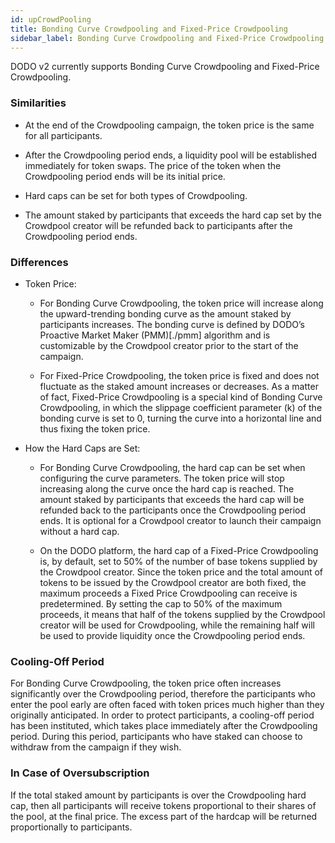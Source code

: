 ```yaml
---
id: upCrowdPooling
title: Bonding Curve Crowdpooling and Fixed-Price Crowdpooling
sidebar_label: Bonding Curve Crowdpooling and Fixed-Price Crowdpooling
---
```


DODO v2 currently supports Bonding Curve Crowdpooling and Fixed-Price Crowdpooling.

### Similarities

- At the end of the Crowdpooling campaign, the token price is the same for all participants. 

- After the Crowdpooling period ends, a liquidity pool will be established immediately for token swaps. The price of the token when the Crowdpooling period ends will be its initial price. 

- Hard caps can be set for both types of Crowdpooling.

- The amount staked by participants that exceeds the hard cap set by the Crowdpool creator will be refunded back to participants after the Crowdpooling period ends.

### Differences

- Token Price:

    - For Bonding Curve Crowdpooling, the token price will increase along the upward-trending bonding curve as the amount staked by participants increases. The bonding curve is defined by DODO’s Proactive Market Maker (PMM)[./pmm] algorithm and is customizable by the Crowdpool creator prior to the start of the campaign.

    - For Fixed-Price Crowdpooling, the token price is fixed and does not fluctuate as the staked amount increases or decreases. As a matter of fact, Fixed-Price Crowdpooling is a special kind of Bonding Curve Crowdpooling, in which the slippage coefficient parameter (k) of the bonding curve is set to 0, turning the curve into a horizontal line and thus fixing the token price. 

- How the Hard Caps are Set:

    - For Bonding Curve Crowdpooling, the hard cap can be set when configuring the curve parameters. The token price will stop increasing along the curve once the hard cap is reached. The amount staked by participants that exceeds the hard cap will be refunded back to the participants once the Crowdpooling period ends. It is optional for a Crowdpool creator to launch their campaign without a hard cap. 

    - On the DODO platform, the hard cap of a Fixed-Price Crowdpooling is, by default, set to 50% of the number of base tokens supplied by the Crowdpool creator. Since the token price and the total amount of tokens to be issued by the Crowdpool creator are both fixed, the maximum proceeds a Fixed Price Crowdpooling can receive is predetermined. By setting the cap to 50% of the maximum proceeds, it means that half of the tokens supplied by the Crowdpool creator will be used for Crowdpooling, while the remaining half will be used to provide liquidity once the Crowdpooling period ends. 


### Cooling-Off Period

For Bonding Curve Crowdpooling, the token price often increases significantly over the Crowdpooling period, therefore the participants who enter the pool early are often faced with token prices much higher than they originally anticipated. In order to protect participants, a cooling-off period has been instituted, which takes place immediately after the Crowdpooling period. During this period, participants who have staked can choose to withdraw from the campaign if they wish.


### In Case of Oversubscription

If the total staked amount by participants is over the Crowdpooling hard cap, then all participants will receive tokens proportional to their shares of the pool, at the final price. The excess part of the hardcap will be returned proportionally to participants.


